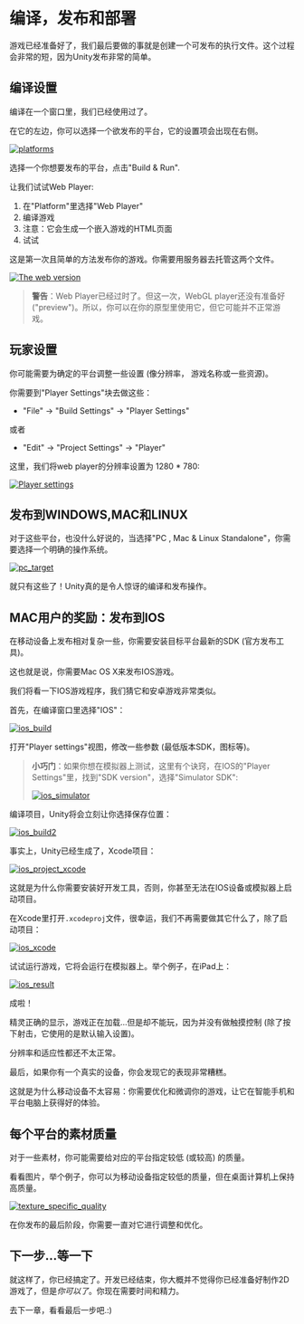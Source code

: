 

# 编译，发布和部署

游戏已经准备好了，我们最后要做的事就是创建一个可发布的执行文件。这个过程会非常的短，因为Unity发布非常的简单。

## 编译设置

编译在一个窗口里，我们已经使用过了。

在它的左边，你可以选择一个欲发布的平台，它的设置项会出现在右侧。

[![platforms](https://pixelnest.io/tutorials/2d-game-unity/deployment/-img/platforms.png)](https://pixelnest.io/tutorials/2d-game-unity/deployment/-img/platforms.png)

选择一个你想要发布的平台，点击"Build & Run".

让我们试试Web Player:

1. 在"Platform"里选择"Web Player"
2. 编译游戏
3. 注意：它会生成一个嵌入游戏的HTML页面
4. 试试

这是第一次且简单的方法发布你的游戏。你需要用服务器去托管这两个文件。

[![The web version](https://pixelnest.io/tutorials/2d-game-unity/deployment/-img/web_result.png)](https://pixelnest.io/tutorials/2d-game-unity/deployment/-img/web_result.png)

> **警告**：Web Player已经过时了。但这一次，WebGL player还没有准备好("preview")。所以，你可以在你的原型里使用它，但它可能并不正常游戏。

## 玩家设置

你可能需要为确定的平台调整一些设置 (像分辨率， 游戏名称或一些资源)。

你需要到"Player Settings"块去做这些：

- "File" -> "Build Settings" -> "Player Settings"

或者

- "Edit" -> "Project Settings" -> "Player"

这里，我们将web player的分辨率设置为 1280 * 780:

[![Player settings](https://pixelnest.io/tutorials/2d-game-unity/deployment/-img/player_settings.png)](https://pixelnest.io/tutorials/2d-game-unity/deployment/-img/player_settings.png)

## 发布到WINDOWS,MAC和LINUX

对于这些平台，也没什么好说的，当选择"PC , Mac & Linux Standalone"，你需要选择一个明确的操作系统。

[![pc_target](https://pixelnest.io/tutorials/2d-game-unity/deployment/-img/pc_target.png)](https://pixelnest.io/tutorials/2d-game-unity/deployment/-img/pc_target.png)

就只有这些了！Unity真的是令人惊讶的编译和发布操作。

## MAC用户的奖励：发布到IOS

在移动设备上发布相对复杂一些，你需要安装目标平台最新的SDK (官方发布工具)。

这也就是说，你需要Mac OS X来发布IOS游戏。

我们将看一下IOS游戏程序，我们猜它和安卓游戏非常类似。

首先，在编译窗口里选择"IOS"：

[![ios_build](https://pixelnest.io/tutorials/2d-game-unity/deployment/-img/ios_build.png)](https://pixelnest.io/tutorials/2d-game-unity/deployment/-img/ios_build.png)

打开"Player settings"视图，修改一些参数 (最低版本SDK，图标等)。

> **小巧门**：如果你想在模拟器上测试，这里有个诀窍，在IOS的"Player Settings"里，找到"SDK version"，选择"Simulator SDK":
>
> [![ios_simulator](https://pixelnest.io/tutorials/2d-game-unity/deployment/-img/ios_simulator_mini.png)](https://pixelnest.io/tutorials/2d-game-unity/deployment/-img/ios_simulator.png)

编译项目，Unity将会立刻让你选择保存位置：

[![ios_build2](https://pixelnest.io/tutorials/2d-game-unity/deployment/-img/ios_build_2.png)](https://pixelnest.io/tutorials/2d-game-unity/deployment/-img/ios_build_2.png)

事实上，Unity已经生成了，Xcode项目：

[![ios_project_xcode](https://pixelnest.io/tutorials/2d-game-unity/deployment/-img/ios_project_xcode.png)](https://pixelnest.io/tutorials/2d-game-unity/deployment/-img/ios_project_xcode.png)

这就是为什么你需要安装好开发工具，否则，你甚至无法在IOS设备或模拟器上启动项目。

在Xcode里打开`.xcodeproj`文件，很幸运，我们不再需要做其它什么了，除了启动项目：

[![ios_xcode](https://pixelnest.io/tutorials/2d-game-unity/deployment/-img/ios_xcode.png)](https://pixelnest.io/tutorials/2d-game-unity/deployment/-img/ios_xcode.png)

试试运行游戏，它将会运行在模拟器上。举个例子，在iPad上：

[![ios_result](https://pixelnest.io/tutorials/2d-game-unity/deployment/-img/ios_result.png)](https://pixelnest.io/tutorials/2d-game-unity/deployment/-img/ios_result.png)

成啦！

精灵正确的显示，游戏正在加载…但是却不能玩，因为并没有做触摸控制 (除了按下射击，它使用的是默认输入设置)。

分辨率和适应性都还不太正常。

最后，如果你有一个真实的设备，你会发现它的表现非常糟糕。

这就是为什么移动设备不太容易：你需要优化和微调你的游戏，让它在智能手机和平台电脑上获得好的体验。

## 每个平台的素材质量

对于一些素材，你可能需要给对应的平台指定较低 (或较高) 的质量。

看看图片，举个例子，你可以为移动设备指定较低的质量，但在桌面计算机上保持高质量。

[![texture_specific_quality](https://pixelnest.io/tutorials/2d-game-unity/deployment/-img/texture_specific_quality.png)](https://pixelnest.io/tutorials/2d-game-unity/deployment/-img/texture_specific_quality.png)

在你发布的最后阶段，你需要一直对它进行调整和优化。

## 下一步…等一下

就这样了，你已经搞定了。开发已经结束，你大概并不觉得你已经准备好制作2D游戏了，但是*你可以了*。你现在需要时间和精力。

去下一章，看看最后一步吧.:)